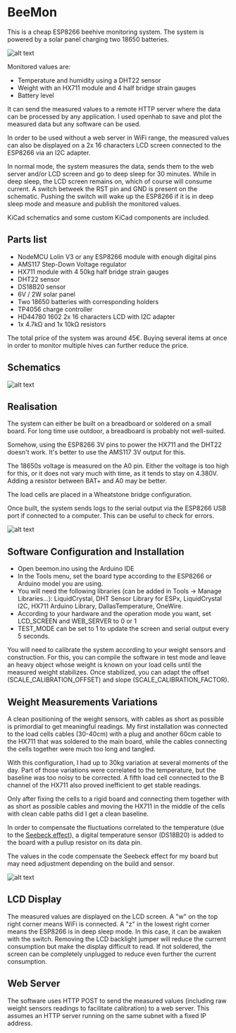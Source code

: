 # BeeMon

This is a cheap ESP8266 beehive monitoring system. The system is powered by a solar panel charging two 18650 batteries.

![alt text](setup.png "Weight sensor calibration")

Monitored values are:
- Temperature and humidity using a DHT22 sensor
- Weight with an HX711 module and 4 half bridge strain gauges
- Battery level

It can send the measured values to a remote HTTP server where the data can be processed by any application. I used openhab to save and plot the measured data but any software can be used.

In order to be used without a web server in WiFi range, the measured values can also be displayed on a 2x 16 characters LCD screen connected to the ESP8266 via an I2C adapter. 

In normal mode, the system measures the data, sends them to the web server and/or LCD screen and go to deep sleep for 30 minutes. While in deep sleep, the LCD screen remains on, which of course will consume current. A switch betweek the RST pin and GND is present on the schematic. Pushing the switch will wake up the ESP8266 if it is in deep sleep mode and measure and publish the monitored values.

KiCad schematics and some custom KiCad components are included. 

## Parts list

- NodeMCU Lolin V3 or any ESP8266 module with enough digital pins
- AMS117 Step-Down Voltage regulator
- HX711 module with 4 50kg half bridge strain gauges
- DHT22 sensor
- DS18B20 sensor
- 6V / 2W solar panel
- Two 18650 batteries with corresponding holders
- TP4056 charge controller
- HD44780 1602 2x 16 characters LCD with I2C adapter
- 1x 4.7kΩ and 1x 10kΩ resistors

The total price of the system was around 45€. Buying several items at once in order to monitor multiple hives can  further reduce the price.

## Schematics

![alt text](schematic.png "System schematics")

## Realisation

The system can either be built on a breadboard or soldered on a small board. For long time use outdoor, a breadboard is probably not well-suited.

Somehow, using the ESP8266 3V pins to power the HX711 and the DHT22 doesn't work. It's better to use the AMS117 3V output for this.

The 18650s voltage is measured on the A0 pin. Either the voltage is too high for this, or it does not vary much with time, as it tends to stay on 4.380V. Adding a resistor between BAT+ and A0 may be better.

The load cells are placed in a Wheatstone bridge configuration.

Once built, the system sends logs to the serial output via the ESP8266 USB port if connected to a computer. This can be useful to check for errors.

![alt text](board.png "Finished board")

## Software Configuration and Installation

- Open beemon.ino using the Arduino IDE
- In the Tools menu, set the board type according to the ESP8266 or Arduino model you are using.
- You will need the following libraries (can be added in Tools -> Manage Libraries...): LiquidCrystal, DHT Sensor Library for ESPx, LiquidCrystal I2C, HX711 Arduino Library, DallasTemperature, OneWire.
- According to your hardware and the operation mode you want, set LCD_SCREEN and WEB_SERVER to 0 or 1
- TEST_MODE can be set to 1 to update the screen and serial output every 5 seconds.

You will need to calibrate the system according to your weight sensors and construction. For this, you can compile the software in test mode and leave an heavy object whose weight is known on your load cells until the measured weight stabilizes. 
Once stabilized, you can adapt the offset (SCALE_CALIBRATION_OFFSET) and slope (SCALE_CALIBRATION_FACTOR). 

## Weight Measurements Variations

A clean positioning of the weight sensors, with cables as short as possible is primordial to get meaningful readings. My first installation was connected to the load cells cables (30-40cm) with a plug and another 60cm cable to the HX711 that was soldered to the main board, while the cables connecting the cells together were much too long and tangled.

With this configuration, I had up to 30kg variation at several moments of the day. Part of those variations were correlated to the temperature, but the baseline was too noisy to be corrected. A fifth load cell connected to the B channel of the HX711 also proved inefficient to get stable readings.

Only after fixing the cells to a rigid board and connecting them together with as short as possible cables and moving the HX711 in the middle of the cells with clean cable paths did I get a clean baseline.

In order to compensate the fluctuations correlated to the temperature (due to the [Seebeck effect](https://en.wikipedia.org/wiki/Thermoelectric_effect#Seebeck_effect)), a digital temperature sensor (DS18B20) is added to the board with a pullup resistor on its data pin.

The values in the code compensate the Seebeck effect for my board but may need adjustment depending on the build and sensor.

![alt text](weight_sensors.png "Weight sensors board")

## LCD Display

The measured values are displayed on the LCD screen. A "w" on the top right corner means WiFi is connected. A "z" in the lowest right corner means the ESP8266 is in deep sleep mode. In this case, it can be awaken with the switch. Removing the LCD backlight jumper will reduce the current consumption but make the display difficult to read. If not soldered, the screen can be completely unplugged to reduce even further the current consumption.


## Web Server

The software uses HTTP POST to send the measured values (including raw weight sensors readings to facilitate calibration) to a web server. This assumes an HTTP server running on the same subnet with a fixed IP address. 
